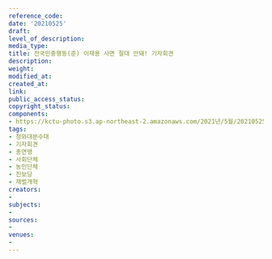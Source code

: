 ```yaml
---
reference_code: 
date: '20210525'
draft: 
level_of_description: 
media_type: 
title: 전국민중행동(준) 이재용 사면 절대 안돼! 기자회견
description: 
weight: 
modified_at: 
created_at: 
link: 
public_access_status: 
copyright_status: 
components:
- https://kctu-photo.s3.ap-northeast-2.amazonaws.com/2021년/5월/20210525-전국민중행동(준)+이재용+사면+절대+안돼!+기자회견_청와대분수대_기자회견_총연맹_사회단체_농민단체_진보당_재벌개혁/_1D20374.jpg
tags:
- 청와대분수대
- 기자회견
- 총연맹
- 사회단체
- 농민단체
- 진보당
- 재벌개혁
creators:
- 
subjects:
- 
sources:
- 
venues:
- 
---
```

